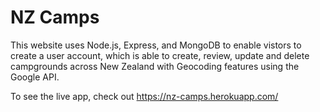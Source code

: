 # NZ Camps

This website uses Node.js, Express, and MongoDB to enable vistors to create a user account, which is able to create, review, update and delete campgrounds across New Zealand with Geocoding features using the Google API.

To see the live app, check out https://nz-camps.herokuapp.com/
